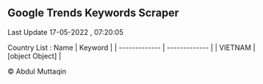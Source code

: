 

## Google Trends Keywords Scraper 
 
Last Update 17-05-2022 , 07:20:05

Country List :
 Name  | Keyword |
| ------------- | ------------- |
| VIETNAM | [object Object] |



© Abdul Muttaqin 
